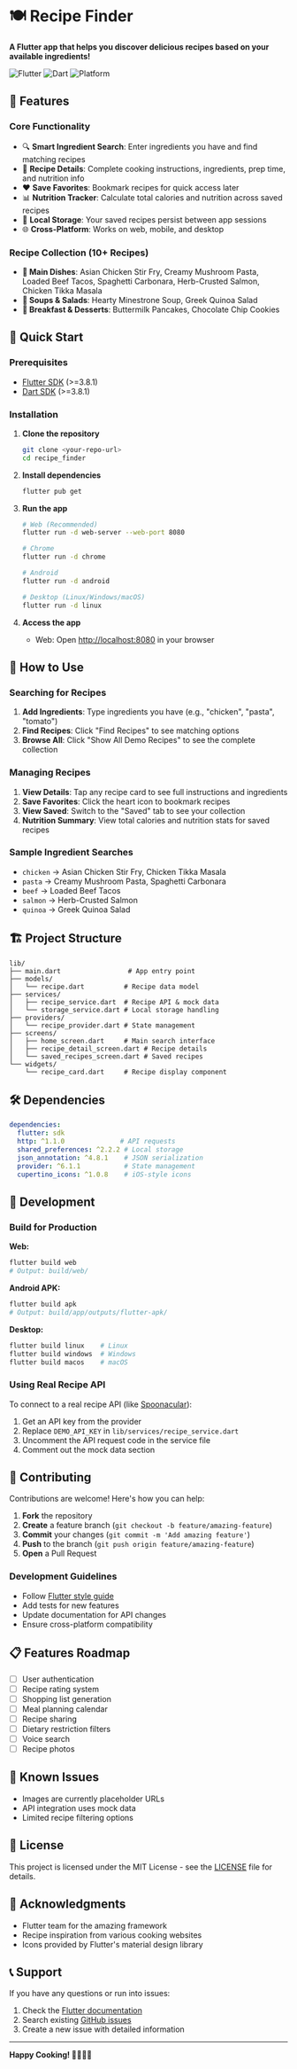 # 🍽️ Recipe Finder

**A Flutter app that helps you discover delicious recipes based on your available ingredients!**

![Flutter](https://img.shields.io/badge/Flutter-Framework-blue?logo=flutter)
![Dart](https://img.shields.io/badge/Dart-Language-blue?logo=dart)
![Platform](https://img.shields.io/badge/Platform-Web%20%7C%20Android%20%7C%20iOS%20%7C%20Desktop-green)

## 🌟 Features

### Core Functionality
- 🔍 **Smart Ingredient Search**: Enter ingredients you have and find matching recipes
- 📱 **Recipe Details**: Complete cooking instructions, ingredients, prep time, and nutrition info
- ❤️ **Save Favorites**: Bookmark recipes for quick access later
- 📊 **Nutrition Tracker**: Calculate total calories and nutrition across saved recipes
- 💾 **Local Storage**: Your saved recipes persist between app sessions
- 🌐 **Cross-Platform**: Works on web, mobile, and desktop

### Recipe Collection (10+ Recipes)
- **🥘 Main Dishes**: Asian Chicken Stir Fry, Creamy Mushroom Pasta, Loaded Beef Tacos, Spaghetti Carbonara, Herb-Crusted Salmon, Chicken Tikka Masala
- **🥗 Soups & Salads**: Hearty Minestrone Soup, Greek Quinoa Salad
- **🥞 Breakfast & Desserts**: Buttermilk Pancakes, Chocolate Chip Cookies

## 🚀 Quick Start

### Prerequisites
- [Flutter SDK](https://flutter.dev/docs/get-started/install) (>=3.8.1)
- [Dart SDK](https://dart.dev/get-dart) (>=3.8.1)

### Installation

1. **Clone the repository**
   ```bash
   git clone <your-repo-url>
   cd recipe_finder
   ```

2. **Install dependencies**
   ```bash
   flutter pub get
   ```

3. **Run the app**
   ```bash
   # Web (Recommended)
   flutter run -d web-server --web-port 8080
   
   # Chrome
   flutter run -d chrome
   
   # Android
   flutter run -d android
   
   # Desktop (Linux/Windows/macOS)
   flutter run -d linux
   ```

4. **Access the app**
   - Web: Open [http://localhost:8080](http://localhost:8080) in your browser

## 📱 How to Use

### Searching for Recipes
1. **Add Ingredients**: Type ingredients you have (e.g., "chicken", "pasta", "tomato")
2. **Find Recipes**: Click "Find Recipes" to see matching options
3. **Browse All**: Click "Show All Demo Recipes" to see the complete collection

### Managing Recipes
1. **View Details**: Tap any recipe card to see full instructions and ingredients
2. **Save Favorites**: Click the heart icon to bookmark recipes
3. **View Saved**: Switch to the "Saved" tab to see your collection
4. **Nutrition Summary**: View total calories and nutrition stats for saved recipes

### Sample Ingredient Searches
- `chicken` → Asian Chicken Stir Fry, Chicken Tikka Masala
- `pasta` → Creamy Mushroom Pasta, Spaghetti Carbonara
- `beef` → Loaded Beef Tacos
- `salmon` → Herb-Crusted Salmon
- `quinoa` → Greek Quinoa Salad

## 🏗️ Project Structure

```
lib/
├── main.dart                 # App entry point
├── models/
│   └── recipe.dart          # Recipe data model
├── services/
│   ├── recipe_service.dart  # Recipe API & mock data
│   └── storage_service.dart # Local storage handling
├── providers/
│   └── recipe_provider.dart # State management
├── screens/
│   ├── home_screen.dart     # Main search interface
│   ├── recipe_detail_screen.dart # Recipe details
│   └── saved_recipes_screen.dart # Saved recipes
└── widgets/
    └── recipe_card.dart     # Recipe display component
```

## 🛠️ Dependencies

```yaml
dependencies:
  flutter: sdk
  http: ^1.1.0              # API requests
  shared_preferences: ^2.2.2 # Local storage
  json_annotation: ^4.8.1    # JSON serialization
  provider: ^6.1.1           # State management
  cupertino_icons: ^1.0.8    # iOS-style icons
```

## 🔧 Development

### Build for Production

**Web:**
```bash
flutter build web
# Output: build/web/
```

**Android APK:**
```bash
flutter build apk
# Output: build/app/outputs/flutter-apk/
```

**Desktop:**
```bash
flutter build linux    # Linux
flutter build windows  # Windows
flutter build macos    # macOS
```

### Using Real Recipe API

To connect to a real recipe API (like [Spoonacular](https://spoonacular.com/food-api)):

1. Get an API key from the provider
2. Replace `DEMO_API_KEY` in `lib/services/recipe_service.dart`
3. Uncomment the API request code in the service file
4. Comment out the mock data section

## 🤝 Contributing

Contributions are welcome! Here's how you can help:

1. **Fork** the repository
2. **Create** a feature branch (`git checkout -b feature/amazing-feature`)
3. **Commit** your changes (`git commit -m 'Add amazing feature'`)
4. **Push** to the branch (`git push origin feature/amazing-feature`)
5. **Open** a Pull Request

### Development Guidelines
- Follow [Flutter style guide](https://dart.dev/guides/language/effective-dart/style)
- Add tests for new features
- Update documentation for API changes
- Ensure cross-platform compatibility

## 📋 Features Roadmap

- [ ] User authentication
- [ ] Recipe rating system
- [ ] Shopping list generation
- [ ] Meal planning calendar
- [ ] Recipe sharing
- [ ] Dietary restriction filters
- [ ] Voice search
- [ ] Recipe photos

## 🐛 Known Issues

- Images are currently placeholder URLs
- API integration uses mock data
- Limited recipe filtering options

## 📄 License

This project is licensed under the MIT License - see the [LICENSE](LICENSE) file for details.

## 🙏 Acknowledgments

- Flutter team for the amazing framework
- Recipe inspiration from various cooking websites
- Icons provided by Flutter's material design library

## 📞 Support

If you have any questions or run into issues:

1. Check the [Flutter documentation](https://docs.flutter.dev/)
2. Search existing [GitHub issues](https://github.com/flutter/flutter/issues)
3. Create a new issue with detailed information

---

**Happy Cooking! 👨‍🍳👩‍🍳**
